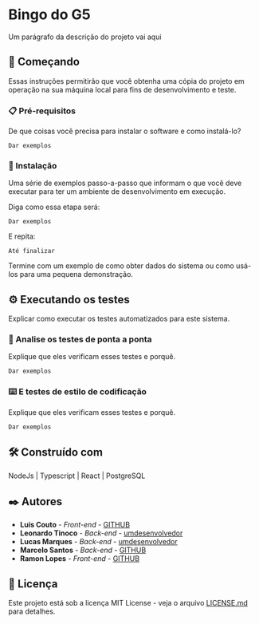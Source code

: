 # Bingo do G5

Um parágrafo da descrição do projeto vai aqui

## 🚀 Começando

Essas instruções permitirão que você obtenha uma cópia do projeto em operação na sua máquina local para fins de desenvolvimento e teste.

### 📋 Pré-requisitos

De que coisas você precisa para instalar o software e como instalá-lo?

```
Dar exemplos
```

### 🔧 Instalação

Uma série de exemplos passo-a-passo que informam o que você deve executar para ter um ambiente de desenvolvimento em execução.

Diga como essa etapa será:

```
Dar exemplos
```

E repita:

```
Até finalizar
```

Termine com um exemplo de como obter dados do sistema ou como usá-los para uma pequena demonstração.

## ⚙️ Executando os testes

Explicar como executar os testes automatizados para este sistema.

### 🔩 Analise os testes de ponta a ponta

Explique que eles verificam esses testes e porquê.

```
Dar exemplos
```

### ⌨️ E testes de estilo de codificação

Explique que eles verificam esses testes e porquê.

```
Dar exemplos
```

## 🛠️ Construído com

NodeJs | Typescript | React | PostgreSQL

## ✒️ Autores

* **Luis Couto** - *Front-end* - [GITHUB](https://github.com/lhcouto)
* **Leonardo Tinoco** - *Back-end* - [umdesenvolvedor](https://github.com/leotinoco7)
* **Lucas Marques** - *Back-end* - [umdesenvolvedor](https://github.com/mlucasdev/)
* **Marcelo Santos** - *Back-end* - [GITHUB](https://github.com/DJMarshallSantos)
* **Ramon Lopes** - *Front-end* - [GITHUB](https://github.com/RamonMarcelLopes)

## 📄 Licença

Este projeto está sob a licença MIT License - veja o arquivo [LICENSE.md](https://github.com/mlucasdev/bingo-ploomes-server/blob/main/LICENSE) para detalhes.
